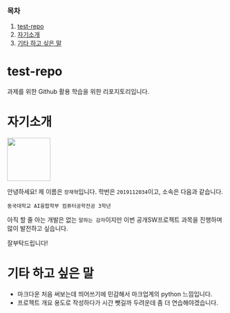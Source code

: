 ### 목차
1. [test-repo](#test-repo)
2. [자기소개](#자기소개)
3. [기타 하고 싶은 말](#기타-하고-싶은-말)

# test-repo
과제를 위한 Github 활용 학습을 위한 리포지토리입니다.

# 자기소개
<img src='https://i.seadn.io/gae/Z9zT6W5XtFKI4QTUIYCExmcHeJdWB6_UkI1QC1s5Dz6YbxaUSPnaT4jJ-6OoG9UmuFzr6wIhhB74t6EBIDgysPTD9P2EoSb68OeBDA?auto=format&w=1000' width="100px">

안녕하세요! 제 이름은 `장재혁`입니다. 학번은 `2019112034`이고, 소속은 다음과 같습니다.

    동국대학교 AI융합학부 컴퓨터공학전공 3학년

아직 할 줄 아는 개발은 없는 `말하는 감자`이지만 이번 공개SW프로젝트 과목을 진행하며 많이 발전하고 싶습니다.

잘부탁드립니다!

# 기타 하고 싶은 말
- 마크다운 처음 써보는데 띄어쓰기에 민감해서 마크업계의 python 느낌입니다.
- 프로젝트 개요 용도로 작성하다가 시간 뺏길까 두려운데 좀 더 연습해야겠습니다.